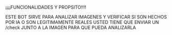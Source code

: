¡¡¡¡FUNCIONALIDADES Y PROPSITO!!!!

ESTE BOT SIRVE PARA ANALIZAR IMAGENES Y VERIFICAR SI SON HECHOS POR IA O SON LEGITIMAMENTE REALES
USTED TIENE QUE ENVIAR UN /check JUNTO A LA IMAGEN PARA QUE PUEDA ANALIZARLA
